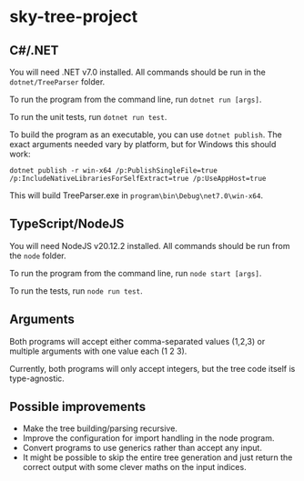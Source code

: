 # sky-tree-project

## C#/.NET

You will need .NET v7.0 installed. All commands should be run in the `dotnet/TreeParser` folder.

To run the program from the command line, run `dotnet run [args]`.

To run the unit tests, run `dotnet run test`.

To build the program as an executable, you can use `dotnet publish`. The exact arguments needed vary by platform, but for Windows this should work:

`dotnet publish -r win-x64 /p:PublishSingleFile=true /p:IncludeNativeLibrariesForSelfExtract=true /p:UseAppHost=true`

This will build TreeParser.exe in `program\bin\Debug\net7.0\win-x64`.

## TypeScript/NodeJS

You will need NodeJS v20.12.2 installed. All commands should be run from the `node` folder.

To run the program from the command line, run `node start [args]`.

To run the tests, run `node run test`.

## Arguments

Both programs will accept either comma-separated values (1,2,3) or multiple arguments with one value each (1 2 3).

Currently, both programs will only accept integers, but the tree code itself is type-agnostic.

## Possible improvements

* Make the tree building/parsing recursive.
* Improve the configuration for import handling in the node program.
* Convert programs to use generics rather than accept any input.
* It might be possible to skip the entire tree generation and just return the correct output with some clever maths on the input indices.
